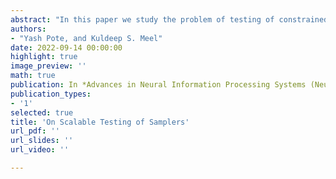 ```yaml
---
abstract: "In this paper we study the problem of testing of constrained samplers over high-dimensional distributions with $(\\varepsilon,\\eta,\\delta)$ guarantees. Samplers are increasingly used in a wide range of safety-critical ML applications, and hence the testing problem has gained importance. For $n$-dimensional distributions, the existing state-of-the-art algorithm, $\\mathsf{Barbarik2}$, has a worst case query complexity of exponential in $n$ and hence is not ideal for use in practice. Our primary contribution is an exponentially faster algorithm that has a query complexity linear in $n$ and hence can easily scale to larger instances. We demonstrate our claim by implementing our algorithm and then comparing it against $\\mathsf{Barbarik2}$. Our experiments on the samplers $\\mathsf{wUnigen3}$ and $\\mathsf{wSTS}$, find that $\\mathsf{Barbarik3}$ requires $10\\times$ fewer samples for $\\mathsf{wUnigen3}$ and $450\\times$ fewer samples for $\\mathsf{wSTS}$ as compared to $\\mathsf{Barbarik2}$."
authors:
- "Yash Pote, and Kuldeep S. Meel"
date: 2022-09-14 00:00:00
highlight: true
image_preview: ''
math: true
publication: In *Advances in Neural Information Processing Systems (NeurIPS)*
publication_types:
- '1'
selected: true
title: 'On Scalable Testing of Samplers'
url_pdf: '' 
url_slides: '' 
url_video: '' 

---
```


